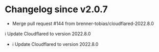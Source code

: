 # Changelog since v2.0.7
- Merge pull request #144 from brenner-tobias/cloudflared-2022.8.0

ℹ️ Update Cloudflared to version 2022.8.0 
- ℹ️ Update Cloudflared to version 2022.8.0 
